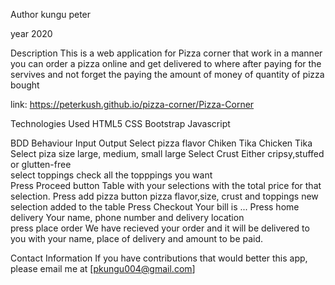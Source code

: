 
Author
kungu peter

year
2020

Description
This is a web application for Pizza corner that work in a manner you can order a pizza online and get delivered to where after paying for the servives and not forget the paying the amount of  money of quantity of pizza bought

link: https://peterkush.github.io/pizza-corner/Pizza-Corner

Technologies Used
HTML5
CSS
Bootstrap
Javascript

BDD
Behaviour	Input	Output
Select pizza flavor	Chiken Tika	Chicken Tika
Select piza size	large, medium, small	large
Select Crust	Either cripsy,stuffed or glutten-free	
select toppings	check all the topppings you want	
Press Proceed button		Table with your selections with the total price for that selection.
Press add pizza button	pizza flavor,size, crust and toppings	new selection added to the table
Press Checkout		Your bill is ...
Press home delivery	Your name, phone number and delivery location	
press place order		We have recieved your order and it will be delivered to you with your name, place of delivery and amount to be paid.


Contact Information
If you have contributions that would better this app, please email me at [pkungu004@gmail.com]
